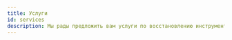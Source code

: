 ```yaml
---
title: Услуги
id: services
description: Мы рады предложить вам услуги по восстановлению инструмента с нанесением высокопрочных, износостойких PVD- и DLC-покрытий.
---
```

